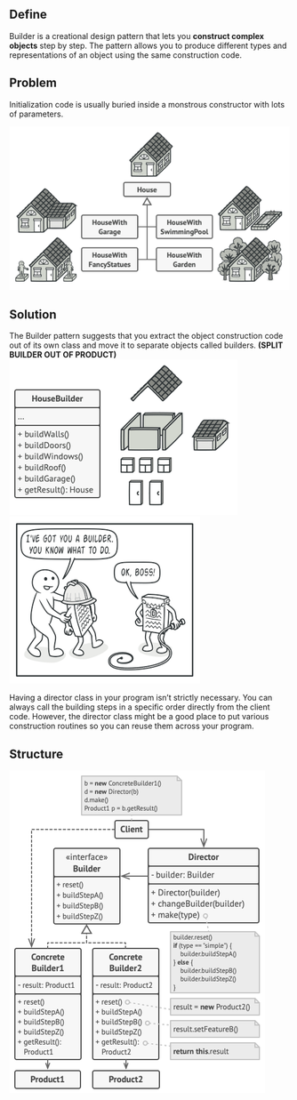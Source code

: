 ## Define
Builder is a creational design pattern that lets you **construct complex objects** step by step. The pattern allows you to produce different types and representations of an object using the same construction code.

## Problem 
Initialization code is usually buried inside a monstrous constructor with lots of parameters.

![](imgs/problem.png)

## Solution

The Builder pattern suggests that you extract the object construction code out of its own class  and move it to separate objects called builders. **(SPLIT BUILDER OUT OF PRODUCT)**
![](imgs/solution.png)
![](imgs/solution1.png)

Having a director class in your program isn’t strictly necessary. You can always call the building steps in a specific order directly from the client code. However, the director class might be a good place to put various construction routines so you can reuse them across your program.

## Structure
![](imgs/structure.png)
